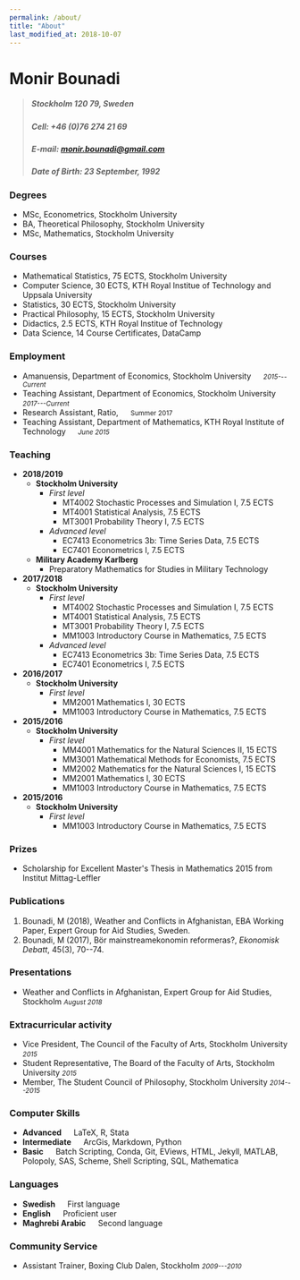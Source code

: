 ```yaml
---
permalink: /about/
title: "About"
last_modified_at: 2018-10-07
---
```


# Monir Bounadi 

> ##### Stockholm 120 79, Sweden 
> ##### Cell: +46 (0)76 274 21 69
> ##### E-mail: [monir.bounadi@gmail.com ][email]
> ##### Date of Birth: 23 September, 1992

### Degrees

- MSc, Econometrics, Stockholm University
- BA, Theoretical Philosophy, Stockholm University 
- MSc, Mathematics, Stockholm University

### Courses

- Mathematical Statistics, 75 ECTS, Stockholm University
- Computer Science, 30 ECTS, KTH Royal Institue of Technology and Uppsala University
- Statistics, 30 ECTS, Stockholm University 
- Practical Philosophy, 15 ECTS, Stockholm University 
- Didactics, 2.5 ECTS, KTH Royal Institue of Technology
- Data Science, 14 Course Certificates, DataCamp

### Employment 

- Amanuensis, Department of Economics, Stockholm University &emsp; <small>*2015---Current*</small>
- Teaching Assistant, Department of Economics, Stockholm University &emsp; <small>*2017---Current*</small>
- Research Assistant, Ratio, &emsp; <small>Summer 2017</small>
- Teaching Assistant, Department of Mathematics, KTH Royal Institute of Technology &emsp; <small>*June 2015*</small>

### Teaching 

* __2018/2019__
	* __Stockholm University__
		* *First level*
			* MT4002 Stochastic Processes and Simulation I, 7.5 ECTS 
			* MT4001 Statistical Analysis, 7.5 ECTS
			* MT3001 Probability Theory I, 7.5 ECTS 
		* *Advanced level*
			* EC7413 Econometrics 3b: Time Series Data, 7.5 ECTS
			* EC7401 Econometrics I, 7.5 ECTS 
	* __Military Academy Karlberg__
		* Preparatory Mathematics for Studies in Military Technology
* __2017/2018__
	* __Stockholm University__
		* *First level*
			* MT4002 Stochastic Processes and Simulation I, 7.5 ECTS 
			* MT4001 Statistical Analysis, 7.5 ECTS
			* MT3001 Probability Theory I, 7.5 ECTS 
			* MM1003 Introductory Course in Mathematics, 7.5 ECTS 
		* *Advanced level*
			* EC7413 Econometrics 3b: Time Series Data, 7.5 ECTS
			* EC7401 Econometrics I, 7.5 ECTS 
* __2016/2017__
	* __Stockholm University__
		* *First level*
			* MM2001 Mathematics I, 30 ECTS
			* MM1003 Introductory Course in Mathematics, 7.5 ECTS 
* __2015/2016__
	* __Stockholm University__
		* *First level*
			* MM4001 Mathematics for the Natural Sciences II, 15 ECTS 
			* MM3001 Mathematical Methods for Economists, 7.5 ECTS 
			* MM2002 Mathematics for the Natural Sciences I, 15 ECTS 
			* MM2001 Mathematics I, 30 ECTS
			* MM1003 Introductory Course in Mathematics, 7.5 ECTS 
* __2015/2016__
	* __Stockholm University__
		* *First level*
			* MM1003 Introductory Course in Mathematics, 7.5 ECTS 

### Prizes

- Scholarship for Excellent Master's Thesis in Mathematics 2015 from Institut Mittag-Leffler

### Publications

1. Bounadi, M (2018), Weather and Conflicts in Afghanistan, EBA Working Paper, Expert Group for Aid Studies, Sweden.
2. Bounadi, M (2017), Bör mainstreamekonomin reformeras?, *Ekonomisk Debatt*, 45(3), 70--74.

### Presentations

- Weather and Conflicts in Afghanistan, Expert Group for Aid Studies, Stockholm <small>*August 2018*</small>

### Extracurricular activity

- Vice President, The Council of the Faculty of Arts, Stockholm University <small>*2015*</small>
- Student Representative, The Board of the Faculty of Arts, Stockholm University <small>*2015*</small>
- Member, The Student Council of Philosophy, Stockholm University <small>*2014---2015*</small>

### Computer Skills

- __Advanced__ &emsp; LaTeX, R, Stata
- __Intermediate__ &emsp; ArcGis, Markdown, Python
- __Basic__ &emsp; Batch Scripting, Conda, Git, EViews, HTML, Jekyll, MATLAB, Polopoly, SAS, Scheme, Shell Scripting, SQL, Mathematica

### Languages

- __Swedish__ &emsp; First language
- __English__ &emsp; Proficient user
- __Maghrebi Arabic__ &emsp; Second language

### Community Service

- Assistant Trainer, Boxing Club Dalen, Stockholm <small>*2009---2010*</small>

[email]: mailto:monir.bounadi@gmail.com 
